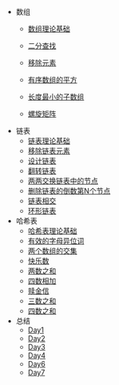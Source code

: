 <!-- Docsify/_sidebar.md -->

* 数组
  * [数组理论基础](array/Definition.md)
  
  * [二分查找](array/Binary-Search.md)
  * [移除元素](array/RemoveElement.md)
  * [有序数组的平方](array/Square_Of_a_sorted_array.md)
  * [长度最小的子数组](array/Minimum_Size_Subarray_Sum.md)
  * [螺旋矩阵](array/SpiralMatrix.md)
* 链表
  * [链表理论基础](ListNode/链表理论基础.md)
  * [移除链表元素](ListNode/Remove_Elements.md)
  * [设计链表](ListNode/design_ListNode.md)
  * [翻转链表](ListNode/Reverse_LinkedList.md)
  * [两两交换链表中的节点](ListNode/Swap_Nodes.md)
  * [删除链表的倒数第N个节点](ListNode/Remove_Nth.md)
  * [链表相交](ListNode/Intersection_Lists.md)
  * [环形链表](ListNode/Linked_List_Cycle.md)
* 哈希表
  * [哈希表理论基础](HashTable/哈希表理论基础.md)
  * [有效的字母异位词](HashTable/有效的字母异位词.md)
  * [两个数组的交集](HashTable/两个数组的交集.md)
  * [快乐数](HashTable/快乐数.md)
  * [两数之和](HashTable/两数之和.md)
  * [四数相加](HashTable/四数相加.md)
  * [赎金信](HashTable/赎金信.md)
  * [三数之和](HashTable/三数之和.md)
  * [四数之和](HashTable/四数之和.md)
* 总结
  * [Day1](summary/Day1.md)
  * [Day2](summary/Day2.md)
  * [Day3](summary/Day3.md)
  * [Day4](summary/Day4.md)
  * [Day6](summary/Day6.md)
  * [Day7](summary/Day7.md)

